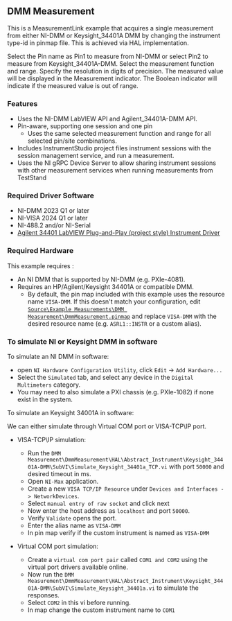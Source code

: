 ## DMM Measurement 

This is a MeasurementLink example that acquires a single measurement from either NI-DMM or Keysight_34401A DMM by changing the instrument type-id in pinmap file. This is achieved via HAL implementation.

Select the Pin name as Pin1 to measure from NI-DMM or select Pin2 to measure from Keysight_34401A-DMM.
Select the measurement function and range.
Specify the resolution in digits of precision.
The measured value will be displayed in the Measurement indicator.
The Boolean indicator will indicate if the measured value is out of range.

### Features

- Uses the NI-DMM LabVIEW API and Agilent_34401A-DMM API.
- Pin-aware, supporting one session and one pin
  - Uses the same selected measurement function and range for all selected pin/site combinations.
- Includes InstrumentStudio project files
  instrument sessions with the session management service, and run a measurement.
- Uses the NI gRPC Device Server to allow sharing instrument sessions with other 
  measurement services when running measurements from TestStand

### Required Driver Software

- NI-DMM 2023 Q1 or later
- NI-VISA 2024 Q1 or later
- NI-488.2 and/or NI-Serial
- [Agilent 34401 LabVIEW Plug-and-Play (project style) Instrument Driver](https://sine.ni.com/apps/utf8/niid_web_display.download_page?p_id_guid=014E7F05D12C6F8BE0440003BA7CCD71)

### Required Hardware

This example requires :

- An NI DMM that is supported by NI-DMM (e.g. PXIe-4081).
- Requires an HP/Agilent/Keysight 34401A or compatible DMM.
  - By default, the pin map included with this example uses the resource name
  `VISA-DMM`. If this doesn't match your configuration, edit [`Source\Example Measurements\DMM Measurement\DmmMeasurement.pinmap`](./DmmMeasurement.pinmap) and
  replace `VISA-DMM` with the desired resource name (e.g. `ASRL1::INSTR`
  or a custom alias).

### To simulate NI or Keysight DMM in software

To simulate an NI DMM in software:

- open `NI Hardware Configuration Utility`, click `Edit` -> `Add Hardware...`
- Select the `Simulated` tab, and select any device in the `Digital Multimeters` category.
- You may need to also simulate a PXI chassis (e.g. PXIe-1082) if none exist in the system.

To simulate an Keysight 34001A in software:

We can either simulate through Virtual COM port or VISA-TCP\IP port.

- VISA-TCP\IP simulation:
  - Run the `DMM Measurement\DmmMeasurement\HAL\Abstract_Instrument\Keysight_34401A-DMM\SubVI\Simulate_Keysight_34401a_TCP.vi` with port `50000` and desired timeout in ms.
  - Open `NI-Max` application.
  - Create a new `VISA TCP/IP Resource` under `Devices and Interfaces -> NetworkDevices`.
  - Select `manual entry of raw socket` and click next
  - Now enter the host address as `localhost` and port `50000`.
  - Verify `Validate` opens the port.
  - Enter the alias name as `VISA-DMM`
  - In pin map verify if the custom instrument is named as `VISA-DMM`

- Virtual COM port simulation:
  - Create a `virtual com port pair` called `COM1 and COM2` using the virtual port drivers available online.
  - Now run the `DMM Measurement\DmmMeasurement\HAL\Abstract_Instrument\Keysight_34401A-DMM\SubVI\Simulate_Keysight_34401a.vi` to simulate the responses.
  - Select `COM2` in this vi before running.
  - In map change the custom instrument name to `COM1`
